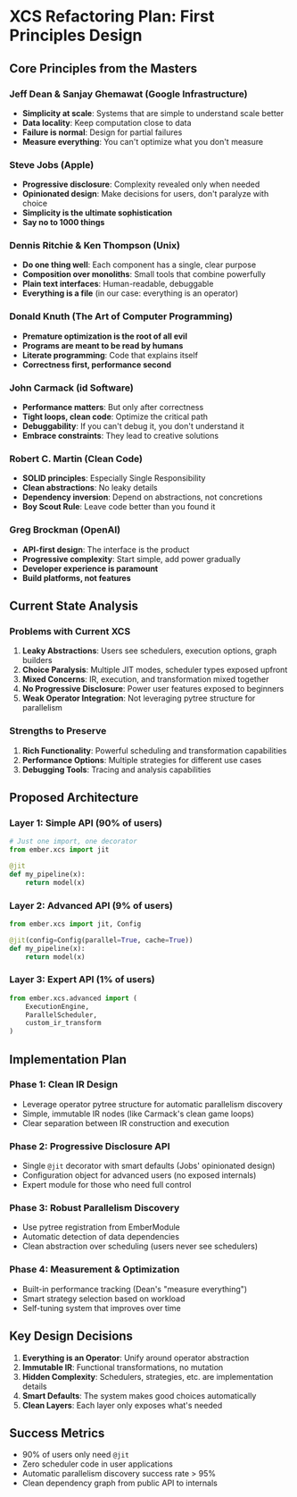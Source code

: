 # XCS Refactoring Plan: First Principles Design

## Core Principles from the Masters

### Jeff Dean & Sanjay Ghemawat (Google Infrastructure)
- **Simplicity at scale**: Systems that are simple to understand scale better
- **Data locality**: Keep computation close to data
- **Failure is normal**: Design for partial failures
- **Measure everything**: You can't optimize what you don't measure

### Steve Jobs (Apple)
- **Progressive disclosure**: Complexity revealed only when needed
- **Opinionated design**: Make decisions for users, don't paralyze with choice
- **Simplicity is the ultimate sophistication**
- **Say no to 1000 things**

### Dennis Ritchie & Ken Thompson (Unix)
- **Do one thing well**: Each component has a single, clear purpose
- **Composition over monoliths**: Small tools that combine powerfully
- **Plain text interfaces**: Human-readable, debuggable
- **Everything is a file** (in our case: everything is an operator)

### Donald Knuth (The Art of Computer Programming)
- **Premature optimization is the root of all evil**
- **Programs are meant to be read by humans**
- **Literate programming**: Code that explains itself
- **Correctness first, performance second**

### John Carmack (id Software)
- **Performance matters**: But only after correctness
- **Tight loops, clean code**: Optimize the critical path
- **Debuggability**: If you can't debug it, you don't understand it
- **Embrace constraints**: They lead to creative solutions

### Robert C. Martin (Clean Code)
- **SOLID principles**: Especially Single Responsibility
- **Clean abstractions**: No leaky details
- **Dependency inversion**: Depend on abstractions, not concretions
- **Boy Scout Rule**: Leave code better than you found it

### Greg Brockman (OpenAI)
- **API-first design**: The interface is the product
- **Progressive complexity**: Start simple, add power gradually
- **Developer experience is paramount**
- **Build platforms, not features**

## Current State Analysis

### Problems with Current XCS
1. **Leaky Abstractions**: Users see schedulers, execution options, graph builders
2. **Choice Paralysis**: Multiple JIT modes, scheduler types exposed upfront
3. **Mixed Concerns**: IR, execution, and transformation mixed together
4. **No Progressive Disclosure**: Power user features exposed to beginners
5. **Weak Operator Integration**: Not leveraging pytree structure for parallelism

### Strengths to Preserve
1. **Rich Functionality**: Powerful scheduling and transformation capabilities
2. **Performance Options**: Multiple strategies for different use cases
3. **Debugging Tools**: Tracing and analysis capabilities

## Proposed Architecture

### Layer 1: Simple API (90% of users)
```python
# Just one import, one decorator
from ember.xcs import jit

@jit
def my_pipeline(x):
    return model(x)
```

### Layer 2: Advanced API (9% of users)
```python
from ember.xcs import jit, Config

@jit(config=Config(parallel=True, cache=True))
def my_pipeline(x):
    return model(x)
```

### Layer 3: Expert API (1% of users)
```python
from ember.xcs.advanced import (
    ExecutionEngine,
    ParallelScheduler,
    custom_ir_transform
)
```

## Implementation Plan

### Phase 1: Clean IR Design
- Leverage operator pytree structure for automatic parallelism discovery
- Simple, immutable IR nodes (like Carmack's clean game loops)
- Clear separation between IR construction and execution

### Phase 2: Progressive Disclosure API
- Single `@jit` decorator with smart defaults (Jobs' opinionated design)
- Configuration object for advanced users (no exposed internals)
- Expert module for those who need full control

### Phase 3: Robust Parallelism Discovery
- Use pytree registration from EmberModule
- Automatic detection of data dependencies
- Clean abstraction over scheduling (users never see schedulers)

### Phase 4: Measurement & Optimization
- Built-in performance tracking (Dean's "measure everything")
- Smart strategy selection based on workload
- Self-tuning system that improves over time

## Key Design Decisions

1. **Everything is an Operator**: Unify around operator abstraction
2. **Immutable IR**: Functional transformations, no mutation
3. **Hidden Complexity**: Schedulers, strategies, etc. are implementation details
4. **Smart Defaults**: The system makes good choices automatically
5. **Clean Layers**: Each layer only exposes what's needed

## Success Metrics
- 90% of users only need `@jit`
- Zero scheduler code in user applications
- Automatic parallelism discovery success rate > 95%
- Clean dependency graph from public API to internals